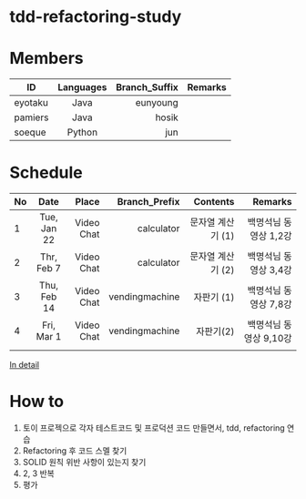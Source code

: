 # tdd-refactoring-study

# Members

| ID | Languages | Branch_Suffix | Remarks |
|----------|:------:|------:|------:|
| eyotaku | Java | eunyoung | |
| pamiers | Java | hosik | |
| soeque | Python |jun | |


# Schedule

| No | Date   |      Place      |Branch_Prefix |  Contents | Remarks |
|----------|:-------------:|------:|------:|------:|------:|
| 1 | Tue, Jan 22 | Video Chat | calculator | 문자열 계산기 (1) | 백명석님 동영상 1,2강 |
| 2 | Thr, Feb 7 |  Video Chat | calculator |문자열 계산기 (2) |백명석님 동영상 3,4강 |
| 3 | Thu, Feb 14 |  Video Chat | vendingmachine |자판기 (1) |백명석님 동영상 7,8강 |
| 4 | Fri, Mar 1 |  Video Chat | vendingmachine |자판기(2) |백명석님 동영상 9,10강 |
| | | | |

[In detail](https://github.com/orgs/tdd-master/projects/2)

# How to
1. 토이 프로젝으로 각자 테스트코드 및 프로덕션 코드 만들면서, tdd, refactoring 연습
2. Refactoring 후 코드 스멜 찾기
3. SOLID 원칙 위반 사항이 있는지 찾기
4. 2, 3 반복
5. 평가
